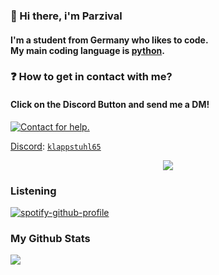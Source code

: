 ### 👋 Hi there, i'm Parzival
#### I'm a student from Germany who likes to code.</br> My main coding language is [python](https://python.org).

### ❓ How to get in contact with me?
#### Click on the Discord Button and send me a DM!

<p align="left">
  <a href="https://discord.com/users/991398932397703238" target="_blank">
    <img src="https://img.shields.io/badge/-Discord-5865F2?style=for-the-badge&logo=discord&logoColor=white" alt="Contact for help.">
  </a>
</p>

[Discord](https://discord.com): [`klappstuhl65`](https://discord.com/users/991398932397703238)

<center>
      <a href='https://discord.gg/sxCvreh6n6'>
        <img src="https://discord.c99.nl/widget/theme-2/991398932397703238.png" style='codding 5px'>
      </a>
    </center>

### Listening
[![spotify-github-profile](https://spotify-github-profile.vercel.app/api/view?uid=31laz4bl3dsln45aksjemrqnvv54&cover_image=true&theme=default&show_offline=false&background_color=121212&bar_color=53b14f&bar_color_cover=true)](https://github.com/kittinan/spotify-github-profile)

### My Github Stats
<p align="left>
  <a href="https://github.com/klappstuhlpy/github-readme-stats">
    <img align="left" src="https://github-readme-stats.vercel.app/api/top-langs/?username=klappstuhlpy&theme=tokyonight&card_width=445&layout=compact" />
  </a>
</p>
